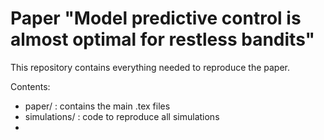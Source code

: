 # Paper "Model predictive control is almost optimal for restless bandits"

This repository contains everything needed to reproduce the paper.

Contents: 
- paper/  :  contains the main .tex files
- simulations/ : code to reproduce all simulations
- 
